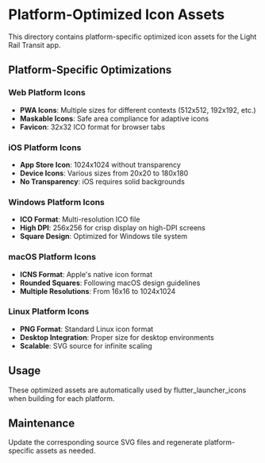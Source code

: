 # Platform-Optimized Icon Assets

This directory contains platform-specific optimized icon assets for the Light Rail Transit app.

## Platform-Specific Optimizations

### Web Platform Icons
- **PWA Icons**: Multiple sizes for different contexts (512x512, 192x192, etc.)
- **Maskable Icons**: Safe area compliance for adaptive icons
- **Favicon**: 32x32 ICO format for browser tabs

### iOS Platform Icons
- **App Store Icon**: 1024x1024 without transparency
- **Device Icons**: Various sizes from 20x20 to 180x180
- **No Transparency**: iOS requires solid backgrounds

### Windows Platform Icons
- **ICO Format**: Multi-resolution ICO file
- **High DPI**: 256x256 for crisp display on high-DPI screens
- **Square Design**: Optimized for Windows tile system

### macOS Platform Icons
- **ICNS Format**: Apple's native icon format
- **Rounded Squares**: Following macOS design guidelines
- **Multiple Resolutions**: From 16x16 to 1024x1024

### Linux Platform Icons
- **PNG Format**: Standard Linux icon format
- **Desktop Integration**: Proper size for desktop environments
- **Scalable**: SVG source for infinite scaling

## Usage
These optimized assets are automatically used by flutter_launcher_icons when building for each platform.

## Maintenance
Update the corresponding source SVG files and regenerate platform-specific assets as needed.